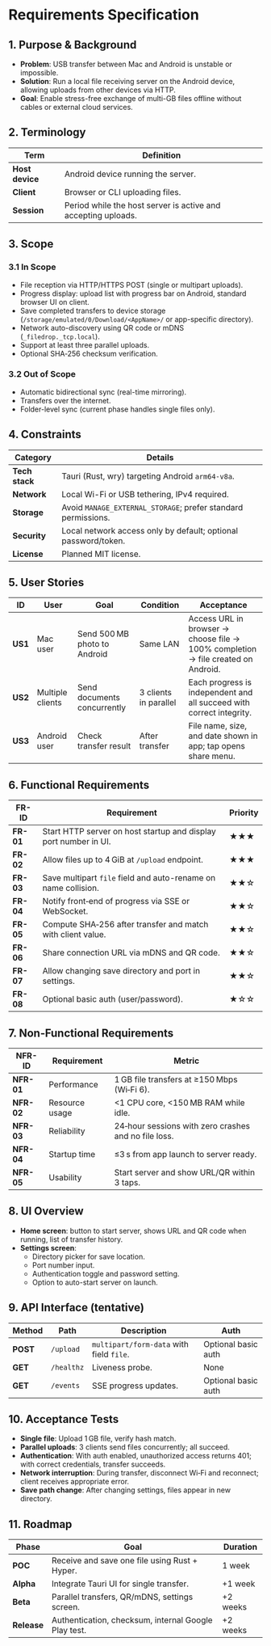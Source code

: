 # Requirements Specification

## 1. Purpose & Background
- **Problem**: USB transfer between Mac and Android is unstable or impossible.
- **Solution**: Run a local file receiving server on the Android device, allowing uploads from other devices via HTTP.
- **Goal**: Enable stress-free exchange of multi-GB files offline without cables or external cloud services.

## 2. Terminology
| Term | Definition |
|------|-----------|
| **Host device** | Android device running the server. |
| **Client** | Browser or CLI uploading files. |
| **Session** | Period while the host server is active and accepting uploads. |

## 3. Scope
### 3.1 In Scope
- File reception via HTTP/HTTPS POST (single or multipart uploads).
- Progress display: upload list with progress bar on Android, standard browser UI on client.
- Save completed transfers to device storage (`/storage/emulated/0/Download/<AppName>/` or app-specific directory).
- Network auto-discovery using QR code or mDNS (`_filedrop._tcp.local`).
- Support at least three parallel uploads.
- Optional SHA‑256 checksum verification.

### 3.2 Out of Scope
- Automatic bidirectional sync (real-time mirroring).
- Transfers over the internet.
- Folder-level sync (current phase handles single files only).

## 4. Constraints
| Category | Details |
|----------|---------|
| **Tech stack** | Tauri (Rust, wry) targeting Android `arm64-v8a`. |
| **Network** | Local Wi-Fi or USB tethering, IPv4 required. |
| **Storage** | Avoid `MANAGE_EXTERNAL_STORAGE`; prefer standard permissions. |
| **Security** | Local network access only by default; optional password/token. |
| **License** | Planned MIT license. |

## 5. User Stories
| ID | User | Goal | Condition | Acceptance |
|----|------|------|-----------|------------|
| **US1** | Mac user | Send 500 MB photo to Android | Same LAN | Access URL in browser → choose file → 100% completion → file created on Android. |
| **US2** | Multiple clients | Send documents concurrently | 3 clients in parallel | Each progress is independent and all succeed with correct integrity. |
| **US3** | Android user | Check transfer result | After transfer | File name, size, and date shown in app; tap opens share menu. |

## 6. Functional Requirements
| FR-ID | Requirement | Priority |
|-------|------------|---------|
| **FR-01** | Start HTTP server on host startup and display port number in UI. | ★★★ |
| **FR-02** | Allow files up to 4 GiB at `/upload` endpoint. | ★★★ |
| **FR-03** | Save multipart `file` field and auto-rename on name collision. | ★★☆ |
| **FR-04** | Notify front‑end of progress via SSE or WebSocket. | ★★☆ |
| **FR-05** | Compute SHA‑256 after transfer and match with client value. | ★★☆ |
| **FR-06** | Share connection URL via mDNS and QR code. | ★★☆ |
| **FR-07** | Allow changing save directory and port in settings. | ★★☆ |
| **FR-08** | Optional basic auth (user/password). | ★☆☆ |

## 7. Non‑Functional Requirements
| NFR-ID | Requirement | Metric |
|--------|------------|-------|
| **NFR-01** | Performance | 1 GB file transfers at ≥150 Mbps (Wi‑Fi 6). |
| **NFR-02** | Resource usage | <1 CPU core, <150 MB RAM while idle. |
| **NFR-03** | Reliability | 24‑hour sessions with zero crashes and no file loss. |
| **NFR-04** | Startup time | ≤3 s from app launch to server ready. |
| **NFR-05** | Usability | Start server and show URL/QR within 3 taps. |

## 8. UI Overview
- **Home screen**: button to start server, shows URL and QR code when running, list of transfer history.
- **Settings screen**:
  - Directory picker for save location.
  - Port number input.
  - Authentication toggle and password setting.
  - Option to auto-start server on launch.

## 9. API Interface (tentative)
| Method | Path | Description | Auth |
|--------|------|-------------|------|
| **POST** | `/upload` | `multipart/form-data` with field `file`. | Optional basic auth |
| **GET** | `/healthz` | Liveness probe. | None |
| **GET** | `/events` | SSE progress updates. | Optional basic auth |

## 10. Acceptance Tests
- **Single file**: Upload 1 GB file, verify hash match.
- **Parallel uploads**: 3 clients send files concurrently; all succeed.
- **Authentication**: With auth enabled, unauthorized access returns 401; with correct credentials, transfer succeeds.
- **Network interruption**: During transfer, disconnect Wi‑Fi and reconnect; client receives appropriate error.
- **Save path change**: After changing settings, files appear in new directory.

## 11. Roadmap
| Phase | Goal | Duration |
|-------|------|---------|
| **POC** | Receive and save one file using Rust + Hyper. | 1 week |
| **Alpha** | Integrate Tauri UI for single transfer. | +1 week |
| **Beta** | Parallel transfers, QR/mDNS, settings screen. | +2 weeks |
| **Release** | Authentication, checksum, internal Google Play test. | +2 weeks |

